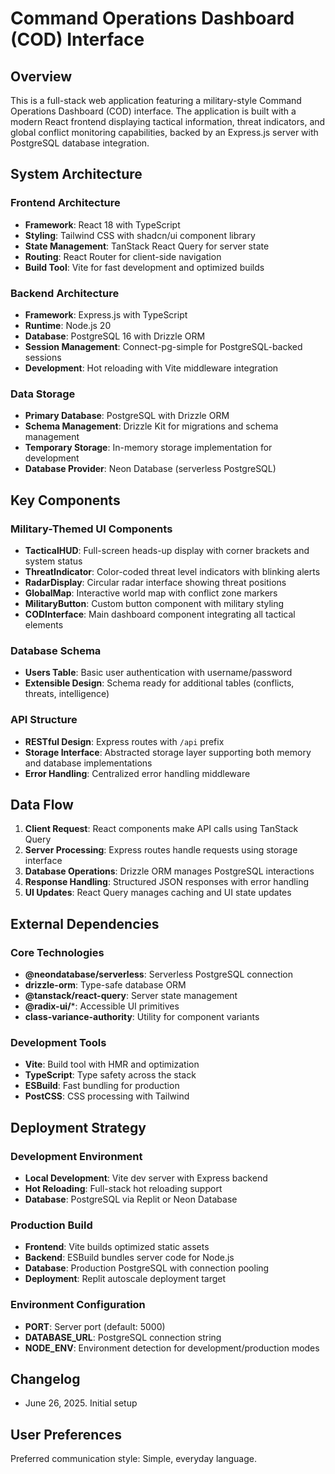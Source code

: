 # Command Operations Dashboard (COD) Interface

## Overview

This is a full-stack web application featuring a military-style Command Operations Dashboard (COD) interface. The application is built with a modern React frontend displaying tactical information, threat indicators, and global conflict monitoring capabilities, backed by an Express.js server with PostgreSQL database integration.

## System Architecture

### Frontend Architecture
- **Framework**: React 18 with TypeScript
- **Styling**: Tailwind CSS with shadcn/ui component library
- **State Management**: TanStack React Query for server state
- **Routing**: React Router for client-side navigation
- **Build Tool**: Vite for fast development and optimized builds

### Backend Architecture
- **Framework**: Express.js with TypeScript
- **Runtime**: Node.js 20
- **Database**: PostgreSQL 16 with Drizzle ORM
- **Session Management**: Connect-pg-simple for PostgreSQL-backed sessions
- **Development**: Hot reloading with Vite middleware integration

### Data Storage
- **Primary Database**: PostgreSQL with Drizzle ORM
- **Schema Management**: Drizzle Kit for migrations and schema management
- **Temporary Storage**: In-memory storage implementation for development
- **Database Provider**: Neon Database (serverless PostgreSQL)

## Key Components

### Military-Themed UI Components
- **TacticalHUD**: Full-screen heads-up display with corner brackets and system status
- **ThreatIndicator**: Color-coded threat level indicators with blinking alerts
- **RadarDisplay**: Circular radar interface showing threat positions
- **GlobalMap**: Interactive world map with conflict zone markers
- **MilitaryButton**: Custom button component with military styling
- **CODInterface**: Main dashboard component integrating all tactical elements

### Database Schema
- **Users Table**: Basic user authentication with username/password
- **Extensible Design**: Schema ready for additional tables (conflicts, threats, intelligence)

### API Structure
- **RESTful Design**: Express routes with `/api` prefix
- **Storage Interface**: Abstracted storage layer supporting both memory and database implementations
- **Error Handling**: Centralized error handling middleware

## Data Flow

1. **Client Request**: React components make API calls using TanStack Query
2. **Server Processing**: Express routes handle requests using storage interface
3. **Database Operations**: Drizzle ORM manages PostgreSQL interactions
4. **Response Handling**: Structured JSON responses with error handling
5. **UI Updates**: React Query manages caching and UI state updates

## External Dependencies

### Core Technologies
- **@neondatabase/serverless**: Serverless PostgreSQL connection
- **drizzle-orm**: Type-safe database ORM
- **@tanstack/react-query**: Server state management
- **@radix-ui/***: Accessible UI primitives
- **class-variance-authority**: Utility for component variants

### Development Tools
- **Vite**: Build tool with HMR and optimization
- **TypeScript**: Type safety across the stack
- **ESBuild**: Fast bundling for production
- **PostCSS**: CSS processing with Tailwind

## Deployment Strategy

### Development Environment
- **Local Development**: Vite dev server with Express backend
- **Hot Reloading**: Full-stack hot reloading support
- **Database**: PostgreSQL via Replit or Neon Database

### Production Build
- **Frontend**: Vite builds optimized static assets
- **Backend**: ESBuild bundles server code for Node.js
- **Database**: Production PostgreSQL with connection pooling
- **Deployment**: Replit autoscale deployment target

### Environment Configuration
- **PORT**: Server port (default: 5000)
- **DATABASE_URL**: PostgreSQL connection string
- **NODE_ENV**: Environment detection for development/production modes

## Changelog

- June 26, 2025. Initial setup

## User Preferences

Preferred communication style: Simple, everyday language.